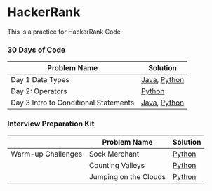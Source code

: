 # HackerRank
This is a practice for HackerRank Code

### 30 Days of Code

| Problem Name | Solution |
| --- | --- |
| Day 1 Data Types |  [Java](30_Day_Challenge/Day1.java), [Python](30_Day_Challenge/Day1.py)  |
| Day 2: Operators |  [Python](30_Day_Challenge/Day2_Operators.py)  |
| Day 3 Intro to Conditional Statements |  [Java](30_Day_Challenge/Day3_if.java), [Python](30_Day_Challenge/Day3_if.py)  |


### Interview Preparation Kit

|| Problem Name | Solution |
| --- | --- | --- |
|Warm-up Challenges| Sock Merchant |  [Python](Interview_Preparation_Kit/Warm-up_Challenfes/Sock_Merchant.py)  |
|| Counting Valleys |  [Python](Interview_Preparation_Kit/Warm-up_Challenfes/CountingValleys.py)  |
|| Jumping on the Clouds |  [Python](Interview_Preparation_Kit/Warm-up_Challenfes/Jumping_on_the_Clouds.py)  |

